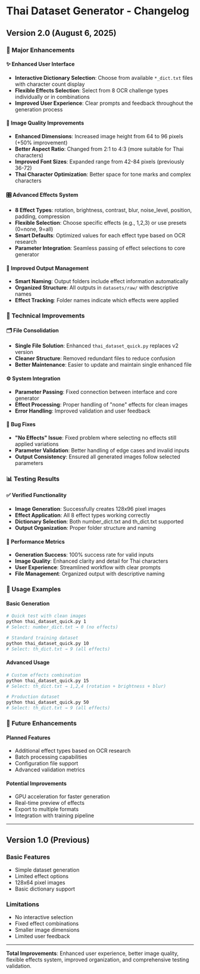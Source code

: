 # Thai Dataset Generator - Changelog

## Version 2.0 (August 6, 2025)

### 🎉 Major Enhancements

#### ✨ Enhanced User Interface
- **Interactive Dictionary Selection**: Choose from available `*_dict.txt` files with character count display
- **Flexible Effects Selection**: Select from 8 OCR challenge types individually or in combinations
- **Improved User Experience**: Clear prompts and feedback throughout the generation process

#### 📐 Image Quality Improvements
- **Enhanced Dimensions**: Increased image height from 64 to 96 pixels (+50% improvement)
- **Better Aspect Ratio**: Changed from 2:1 to 4:3 (more suitable for Thai characters)
- **Improved Font Sizes**: Expanded range from 42-84 pixels (previously 36-72)
- **Thai Character Optimization**: Better space for tone marks and complex characters

#### 🎛️ Advanced Effects System
- **8 Effect Types**: rotation, brightness, contrast, blur, noise_level, position, padding, compression
- **Flexible Selection**: Choose specific effects (e.g., 1,2,3) or use presets (0=none, 9=all)
- **Smart Defaults**: Optimized values for each effect type based on OCR research
- **Parameter Integration**: Seamless passing of effect selections to core generator

#### 📁 Improved Output Management
- **Smart Naming**: Output folders include effect information automatically
- **Organized Structure**: All outputs in `datasets/raw/` with descriptive names
- **Effect Tracking**: Folder names indicate which effects were applied

### 🔧 Technical Improvements

#### 🗂️ File Consolidation
- **Single File Solution**: Enhanced `thai_dataset_quick.py` replaces v2 version
- **Cleaner Structure**: Removed redundant files to reduce confusion
- **Better Maintenance**: Easier to update and maintain single enhanced file

#### ⚙️ System Integration
- **Parameter Passing**: Fixed connection between interface and core generator
- **Effect Processing**: Proper handling of "none" effects for clean images
- **Error Handling**: Improved validation and user feedback

#### 🐛 Bug Fixes
- **"No Effects" Issue**: Fixed problem where selecting no effects still applied variations
- **Parameter Validation**: Better handling of edge cases and invalid inputs
- **Output Consistency**: Ensured all generated images follow selected parameters

### 📊 Testing Results

#### ✅ Verified Functionality
- **Image Generation**: Successfully creates 128x96 pixel images
- **Effect Application**: All 8 effect types working correctly
- **Dictionary Selection**: Both number_dict.txt and th_dict.txt supported
- **Output Organization**: Proper folder structure and naming

#### 🎯 Performance Metrics
- **Generation Success**: 100% success rate for valid inputs
- **Image Quality**: Enhanced clarity and detail for Thai characters
- **User Experience**: Streamlined workflow with clear prompts
- **File Management**: Organized output with descriptive naming

### 📝 Usage Examples

#### Basic Generation
```bash
# Quick test with clean images
python thai_dataset_quick.py 1
# Select: number_dict.txt → 0 (no effects)

# Standard training dataset  
python thai_dataset_quick.py 10
# Select: th_dict.txt → 9 (all effects)
```

#### Advanced Usage
```bash
# Custom effects combination
python thai_dataset_quick.py 15
# Select: th_dict.txt → 1,2,4 (rotation + brightness + blur)

# Production dataset
python thai_dataset_quick.py 50
# Select: th_dict.txt → 9 (all effects)
```

### 🔮 Future Enhancements

#### Planned Features
- Additional effect types based on OCR research
- Batch processing capabilities
- Configuration file support
- Advanced validation metrics

#### Potential Improvements
- GPU acceleration for faster generation
- Real-time preview of effects
- Export to multiple formats
- Integration with training pipeline

---

## Version 1.0 (Previous)

### Basic Features
- Simple dataset generation
- Limited effect options
- 128x64 pixel images
- Basic dictionary support

### Limitations
- No interactive selection
- Fixed effect combinations
- Smaller image dimensions
- Limited user feedback

---

**Total Improvements**: Enhanced user experience, better image quality, flexible effects system, improved organization, and comprehensive testing validation.
